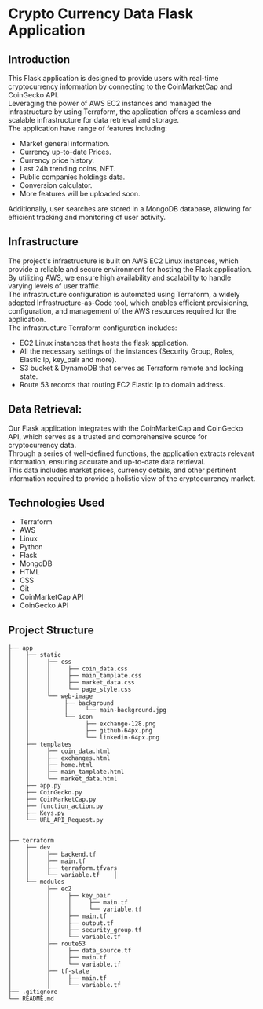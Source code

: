 # Crypto Currency Data Flask Application

## Introduction
This Flask application is designed to provide users with real-time cryptocurrency information by connecting to the CoinMarketCap and CoinGecko API. \
Leveraging the power of AWS EC2 instances and managed the infrastructure by using Terraform, the application offers a seamless and scalable infrastructure for data retrieval and storage. \
The application have range of features including:
- Market general information.
- Currency up-to-date Prices.
- Currency price history.
- Last 24h trending coins, NFT.
- Public companies holdings data.
- Conversion calculator.
- More features will be uploaded soon.

Additionally, user searches are stored in a MongoDB database, allowing for efficient tracking and monitoring of user activity.

## Infrastructure
The project's infrastructure is built on AWS EC2 Linux instances, which provide a reliable and secure environment for hosting the Flask application. \
By utilizing AWS, we ensure high availability and scalability to handle varying levels of user traffic. \
The infrastructure configuration is automated using Terraform, a widely adopted Infrastructure-as-Code tool, which enables efficient provisioning, configuration, and management of the AWS resources required for the application.\
The infrastructure Terraform configuration includes:
- EC2 Linux instances that hosts the flask application.
- All the necessary settings of the instances (Security Group, Roles, Elastic Ip, key_pair and more).
- S3 bucket & DynamoDB that serves as Terraform remote and locking state.
- Route 53 records that routing EC2 Elastic Ip to domain address.

## Data Retrieval:
Our Flask application integrates with the CoinMarketCap and CoinGecko API, which serves as a trusted and comprehensive source for cryptocurrency data. \
Through a series of well-defined functions, the application extracts relevant information, ensuring accurate and up-to-date data retrieval.\
This data includes market prices, currency details, and other pertinent information required to provide a holistic view of the cryptocurrency market.

## Technologies Used
- Terraform
- AWS
- Linux 
- Python
- Flask
- MongoDB
- HTML
- CSS
- Git
- CoinMarketCap API
- CoinGecko API

## Project Structure
~~~
├── app
│    ├── static
│    │     ├── css
│    │     │     ├── coin_data.css
│    │     │     ├── main_tamplate.css
│    │     │     ├── market_data.css
│    │     │     └── page_style.css
│    │     └── web-image
│    │          ├── background
│    │          │     └── main-background.jpg
│    │          └── icon
│    │                ├── exchange-128.png
│    │                ├── github-64px.png
│    │                └── linkedin-64px.png
│    ├── templates
│    │     ├── coin_data.html
│    │     ├── exchanges.html
│    │     ├── home.html
│    │     ├── main_tamplate.html
│    │     └── market_data.html
│    ├── app.py 
│    ├── CoinGecko.py 
│    ├── CoinMarketCap.py
│    ├── function_action.py
│    ├── Keys.py
│    └── URL_API_Request.py
│    
│    
├── terraform
│    ├── dev
│    │     ├── backend.tf
│    │     ├── main.tf
│    │     ├── terraform.tfvars
│    │     └── variable.tf    │
│    └── modules
│          ├── ec2
│          │     ├── key_pair
│          │     │     ├── main.tf
│          │     │     └── variable.tf
│          │     ├── main.tf
│          │     ├── output.tf
│          │     ├── security_group.tf
│          │     └── variable.tf
│          ├── route53
│          │     ├── data_source.tf
│          │     ├── main.tf
│          │     └── variable.tf
│          ├── tf-state
│          │     ├── main.tf
│          │     └── variable.tf
├── .gitignore
└── README.md

~~~